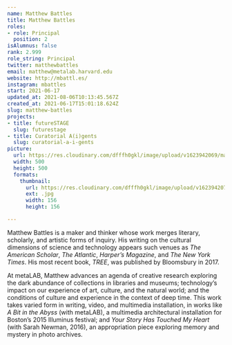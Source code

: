 ```yaml
---
name: Matthew Battles
title: Matthew Battles
roles:
- role: Principal
  position: 2
isAlumnus: false
rank: 2.999
role_string: Principal
twitter: matthewbattles
email: matthew@metalab.harvard.edu
website: http://mbattl.es/
instagram: mbattles
start: 2021-06-17
updated_at: 2021-08-06T10:13:45.567Z
created_at: 2021-06-17T15:01:18.624Z
slug: matthew-battles
projects:
- title: futureSTAGE
  slug: futurestage
- title: Curatorial A(i)gents
  slug: curatorial-a-i-gents
picture:
  url: https://res.cloudinary.com/dfffh0gkl/image/upload/v1623942069/matthew_17805c8fda.jpg
  width: 500
  height: 500
  formats:
    thumbnail:
      url: https://res.cloudinary.com/dfffh0gkl/image/upload/v1623942070/thumbnail_matthew_17805c8fda.jpg
      ext: .jpg
      width: 156
      height: 156

---
```

Matthew Battles is a maker and thinker whose work merges literary, scholarly, and artistic forms of inquiry. His writing on the cultural dimensions of science and technology appears such venues as *The American Scholar*, *The Atlantic*, *Harper’s Magazine*, and *The New York Times*. His most recent book, *TREE*, was published by Bloomsbury in 2017.
  
At metaLAB, Matthew advances an agenda of creative research exploring the dark abundance of collections in libraries and museums; technology’s impact on our experience of art, culture, and the natural world; and the conditions of culture and experience in the context of deep time. This work takes varied form in writing, video, and multimedia installation, in works like *A Bit in the Abyss* (with metaLAB), a multimedia architectural installation for Boston’s 2015 Illuminus festival; and *Your Story Has Touched My Heart* (with Sarah Newman, 2016), an appropriation piece exploring memory and mystery in photo archives.